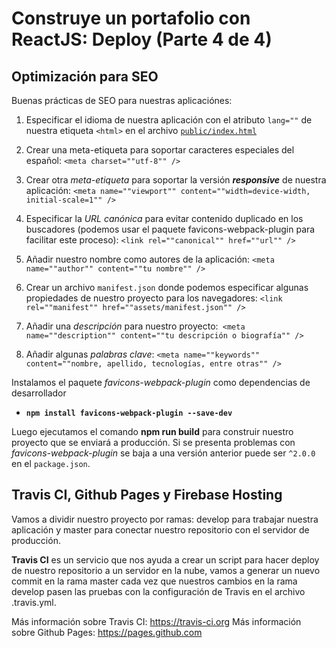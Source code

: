 # Construye un portafolio con ReactJS: Deploy (Parte 4 de 4)


## Optimización para SEO

Buenas prácticas de SEO para nuestras aplicaciónes:

1.  Especificar el idioma de nuestra aplicación con el atributo `lang=""` de nuestra etiqueta `<html>` en el archivo [`public/index.html`](../public/index.html)

2.  Crear una meta-etiqueta para soportar caracteres especiales del español: `<meta charset=""utf-8"" />`

3. Crear otra _meta-etiqueta_ para soportar la versión _**responsive**_ de nuestra aplicación: `<meta name=""viewport"" content=""width=device-width, initial-scale=1"" />`

4. Especificar la _URL canónica_ para evitar contenido duplicado en los buscadores (podemos usar el paquete favicons-webpack-plugin para facilitar este proceso): `<link rel=""canonical"" href=""url"" />`

5. Añadir nuestro nombre como autores de la aplicación: `<meta name=""author"" content=""tu nombre"" />`

6. Crear un archivo `manifest.json` donde podemos especificar algunas propiedades de nuestro proyecto para los navegadores: `<link rel=""manifest"" href=""assets/manifest.json"" />`

7. Añadir una _descripción_ para nuestro proyecto:` <meta name=""description"" content=""tu descripción o biografía"" />`

8. Añadir algunas _palabras clave_: `<meta name=""keywords"" content=""nombre, apellido, tecnologías, entre otras"" />`


Instalamos el paquete _favicons-webpack-plugin_ como dependencias de desarrollador

- **`npm install favicons-webpack-plugin --save-dev`**


Luego ejecutamos el comando **npm run build** para construir nuestro proyecto que se enviará a producción. Si se presenta problemas con _favicons-webpack-plugin_ se baja a una versión anterior puede ser `^2.0.0` en el `package.json`.


## Travis CI, Github Pages y Firebase Hosting

Vamos a dividir nuestro proyecto por ramas: develop para trabajar nuestra aplicación y master para conectar nuestro repositorio con el servidor de producción.

**Travis CI** es un servicio que nos ayuda a crear un script para hacer deploy de nuestro repositorio a un servidor en la nube, vamos a generar un nuevo commit en la rama master cada vez que nuestros cambios en la rama develop pasen las pruebas con la configuración de Travis en el archivo .travis.yml.

Más información sobre Travis CI: https://travis-ci.org
Más información sobre Github Pages: https://pages.github.com
